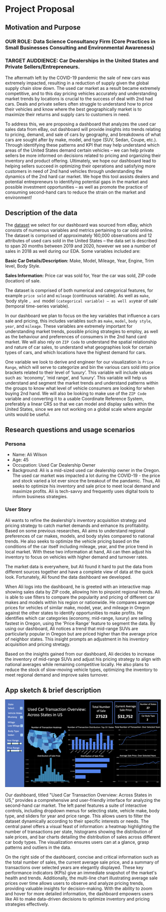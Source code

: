 # Project Proposal

## Motivation and Purpose

### OUR ROLE: Data Science Consultancy Firm (Core Practices in Small Businesses Consulting and Environmental Awareness)

### TARGET AUDDIENCE: Car Dealerships in the United States and Private Sellers/Entrepreneurs.

The aftermath left by the COVID-19 pandemic the sale of new cars was extremely impacted, resulting in a reduction of supply given the global supply chain slow down. The used car market as a result became extremely competitive, and to this day pricing vehicles accurately and understanding market trends by locations is crucial to the success of deal with 2nd had cars. Deals and private sellers often struggle to understand how to price their vehicles and know where the best geographically market is to maximize their returns and supply cars to customers in need.

To address this, we are proposing a dashboard that analyzes the used car sales data from eBay, out dashboard will provide insights into trends relating to pricing, demand, and sale of cars by geography, and breakdowns of what cars are sought after by make, model, and type (SUV, Sedan, Coupe, etc.). Through identifying these patterns and KPI that may help understand which areas of the United States demand certain vehicles – we can help private sellers be more informed on decisions related to pricing and organizing their inventory and product offering. Ultimately, we hope our dashboard lead to helping sellers succeed in optimizing their operations and satisfying more customers in need of 2nd hand vehicles through understanding the dynamics of the 2nd hard car market. We hope this tool assists dealers and potential entrepreneurs to identifying potential gaps in the market and possible investment opportunities – as well as promote the practice of consuming second-hand cars to reduce the strain on the market and environment!

## Description of the data

The [dataset](https://www.kaggle.com/datasets/tsaustin/us-used-car-sales-data) we select for our dashboard was sourced from eBay, which consists of numerous variables and metrics pertaining to car sold online. The dataset is comprised of approximately 160,000 observations and 12 attributes of used cars sold in the United States – the data set is described to span 20 months between 2019 and 2020, however we see a number of sales in 2018 as well during our EDA. Some variables included are:

**Basic Car Details/Description:** Make, Model, Mileage, Year, Engine, Trim level, Body Style.

**Sales Information:** Price car was sold for, Year the car was sold, ZIP code (location) of sale.

The dataset is comprised of both numerical and categorical features, for example `price sold` and `mileage` (continuous variable). As well as `make`, ‘body style `, and `model `(categorical variable) – as well as`year of sale` (temporal time-series variable).

In our dashboard we plan to focus on the key variables that influence a cars sale and pricing, this includes variables such as `make`, `model`, `body style`, `year`, and `mileage`.  These variables are extremely important for understanding market trends, possible pricing strategies to employ, as well as the behaviour and preferences of consumers in the 2nd hand card market. We will also rely on `ZIP Code` to understand the spatial relationship and nature of car sales, to understand what geographies look for certain types of cars, and which locations have the highest demand for cars.

One variable we look to derive and engineer for our visualization is `Price Range`, which will serve to categorize and bin the various cars sold into price brackets related to their level of ‘luxury’. This variable will include values such as: ‘economy’, ‘mid range’, and ‘luxury’. This variable will help us understand and segment the market trends and understand patterns within the groups to know what level of vehicle consumers are looking for when buying 2nd hand. We will also be looking to make use of the `ZIP Code` variable and converting it to a usable Coordinate Reference System, preferably a linear CRS so that we can model and display sales within the United States, since we are not working on a global scale where angular units would be useful.

## Research questions and usage scenarios

### Persona

- Name: Ali Wilson
- Age: 45
- Occupation: Used Car Dealership Owner
- Background: Ali is a mid-sized used car dealership owner in the Oregon. The used car market was impacted a lot during the COVID-19 - the price and stock varied a lot ever since the breakout of the pandamic. Thus, Ali seeks to optimize his inventory and sale price to meet local demand and maximize profits. Ali is tech-savvy and frequently uses digital tools to inform business strategies.

### User Story

Ali wants to refine the dealership's inventory acquisition strategy and pricing strategy to catch market demands and enhance its profitability. Based on some previous researches, Ali aims to understand regional preferences of car makes, models, and body styles compared to national trends. He also seeks to optimize the vehicle pricing based on the conditions of the car itself including mileage, year, and the price trend in local market. With these two information at hand, Ali can then adjust his inventory to focus on vehicles with higher demand and turnover rates.

The market data is everywhere, but Ali found it hard to put the data from different sources together and have a complete view of data at the quick look. Fortunately, Ali found the data dashboard we developed.

When Ali logs into the dashboard, he is greeted with an interactive map showing sales data by ZIP code, allowing him to pinpoint regional trends. Ali is able to use filters to compare the popularity and pricing of different car makes and models within his region or nationwide. He compares average prices for vehicles of similar make, model, year, and mileage in Oregon against the other states to identify opportunities to make profits. He identifies which car categories (economy, mid-range, luxury) are selling fastest in Oregon, using the 'Price Range' feature to segment the data. By using our dashboard, Ali notices a trend that mid-range SUVs are particularly popular in Oregon but are priced higher than the average price of neighbor states. This insight prompts an adjustment in his inventory acquisition and pricing stretagy.

Based on the insights gained from our dashboard, Ali decides to increase the inventory of mid-range SUVs and adjust his pricing strategy to align with national averages while remaining competitive locally. He also plans to reduce the stock of slow-moving vehicle types, optimizing the inventory to meet regional demand and improve sales turnover.

## App sketch & brief description

 ![img](../img/sketch.png)

Our dashboard, titled "Used Car Transaction Overview: Across States in US," provides a comprehensive and user-friendly interface for analyzing the second-hand car market. The left panel features a suite of interactive controls, including dropdown menus for selecting state, vehicle make, body type, and sliders for year and price range. This allows users to filter the dataset dynamically according to their specific interests or needs. The central panel offers a visual feast of information: a heatmap highlighting the number of transactions per state, histograms showing the distribution of sale prices, and bar charts detailing the distribution of sales across different car body types. The visualization ensures users can at a glance, grasp patterns and outliers in the data.

On the right side of the dashboard, concise and critical information such as the total number of sales, the current average sale price, and a summary of transactions over selected years are elegantly displayed. These key performance indicators (KPIs) give an immediate snapshot of the market's health and trends. Additionally, the multi-line chart illustrating average sale prices over time allows users to observe and analyze pricing trends, providing valuable insights for decision-making. With the ability to zoom and hover for more detailed information, the dashboard empowers users like Ali to make data-driven decisions to optimize inventory and pricing strategies effectively.
